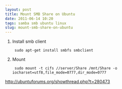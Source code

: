 ```yaml
---
layout: post
title: Mount SMB Share on Ubuntu
date: 2011-06-14 10:20
tags: samba smb ubuntu linux
slug: mount-smb-share-on-ubuntu
---
```


1. Install smb client

		sudo apt-get install smbfs smbclient

2. Mount 

		sudo mount -t cifs //server/Share /mnt/Share -o iocharset=utf8,file_mode=0777,dir_mode=0777

<http://ubuntuforums.org/showthread.php?t=280473>